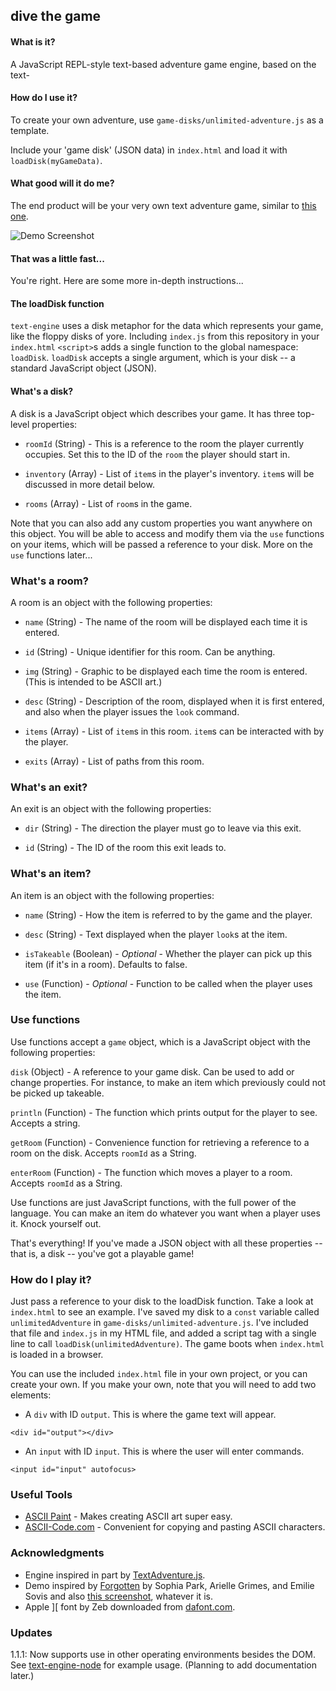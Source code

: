 ## dive the game

#### What is it?
A JavaScript REPL-style text-based adventure game engine, based on the text-
#### How do I use it?
To create your own adventure, use `game-disks/unlimited-adventure.js` as a template.

Include your 'game disk' (JSON data) in `index.html` and load it with `loadDisk(myGameData)`.

#### What good will it do me?
The end product will be your very own text adventure game, similar to [this one](http://okaybenji.github.io/text-engine).

![Demo Screenshot](screenshot.png "Demo Screenshot")

#### That was a little fast...
You're right. Here are some more in-depth instructions...

#### The loadDisk function
`text-engine` uses a disk metaphor for the data which represents your game, like the floppy disks of yore. Including `index.js` from this repository in your `index.html` `<script>`s adds a single function to the global namespace: `loadDisk`. `loadDisk` accepts a single argument, which is your disk -- a standard JavaScript object (JSON).

#### What's a disk?
A disk is a JavaScript object which describes your game. It has three top-level properties:

* `roomId` (String) - This is a reference to the room the player currently occupies. Set this to the ID of the `room` the player should start in.

* `inventory` (Array) - List of `item`s in the player's inventory. `item`s will be discussed in more detail below.

* `rooms` (Array) - List of `room`s in the game.

Note that you can also add any custom properties you want anywhere on this object. You will be able to access and modify them via the `use` functions on your items, which will be passed a reference to your disk. More on the `use` functions later...

### What's a room?
A room is an object with the following properties:

* `name` (String) - The name of the room will be displayed each time it is entered.

* `id` (String) - Unique identifier for this room. Can be anything.

* `img` (String) - Graphic to be displayed each time the room is entered. (This is intended to be ASCII art.)

* `desc` (String) - Description of the room, displayed when it is first entered, and also when the player issues the `look` command.

* `items` (Array) - List of `item`s in this room. `item`s can be interacted with by the player.

* `exits` (Array) - List of paths from this room.

### What's an exit?

An exit is an object with the following properties:

* `dir` (String) - The direction the player must go to leave via this exit.

* `id` (String) - The ID of the room this exit leads to.

### What's an item?

An item is an object with the following properties:

* `name` (String) - How the item is referred to by the game and the player.

* `desc` (String) - Text displayed when the player `look`s at the item.

* `isTakeable` (Boolean) - *Optional* - Whether the player can pick up this item (if it's in a room). Defaults to false.

* `use` (Function) - *Optional* - Function to be called when the player uses the item.

### Use functions
Use functions accept a `game` object, which is a JavaScript object with the following properties:

`disk` (Object) - A reference to your game disk. Can be used to add or change properties. For instance, to make an item which previously could not be picked up takeable.

`println` (Function) - The function which prints output for the player to see. Accepts a string.

`getRoom` (Function) - Convenience function for retrieving a reference to a room on the disk. Accepts `roomId` as a String.

`enterRoom` (Function) - The function which moves a player to a room. Accepts `roomId` as a String.

Use functions are just JavaScript functions, with the full power of the language. You can make an item do whatever you want when a player uses it. Knock yourself out.

That's everything! If you've made a JSON object with all these properties -- that is, a disk -- you've got a playable game!

### How do I play it?
Just pass a reference to your disk to the loadDisk function. Take a look at `index.html` to see an example. I've saved my disk to a `const` variable called `unlimitedAdventure` in `game-disks/unlimited-adventure.js`. I've included that file and `index.js` in my HTML file, and added a script tag with a single line to call `loadDisk(unlimitedAdventure)`. The game boots when `index.html` is loaded in a browser.

You can use the included `index.html` file in your own project, or you can create your own. If you make your own, note that you will need to add two elements:

* A `div` with ID `output`. This is where the game text will appear.
```
<div id="output"></div>
```
* An `input` with ID `input`. This is where the user will enter commands.
```
<input id="input" autofocus>
```


### Useful Tools
* [ASCII Paint](http://www.asciipaint.com) - Makes creating ASCII art super easy.
* [ASCII-Code.com](http://www.ascii-code.com) - Convenient for copying and pasting ASCII characters.

### Acknowledgments
* Engine inspired in part by [TextAdventure.js](https://github.com/TheBroox/TextAdventure.js).
* Demo inspired by [Forgotten](https://sophiapark.itch.io/forgotten) by Sophia Park, Arielle Grimes, and Emilie Sovis and also [this screenshot](https://cdn-images-1.medium.com/max/1600/1*IRP1NLN5jQTwuWNfXXhjPA.gif), whatever it is.
* Apple ][ font by Zeb downloaded from [dafont.com](http://www.dafont.com/apple.font).

### Updates

1.1.1: Now supports use in other operating environments besides the DOM. See [text-engine-node](https://github.com/okaybenji/text-engine-node) for example usage. (Planning to add documentation later.)